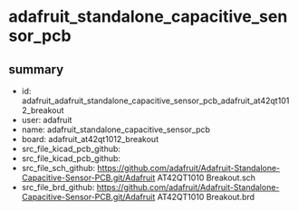 # adafruit_standalone_capacitive_sensor_pcb
 
## summary 
* id: adafruit_adafruit_standalone_capacitive_sensor_pcb_adafruit_at42qt1012_breakout
* user: adafruit
* name: adafruit_standalone_capacitive_sensor_pcb
* board: adafruit_at42qt1012_breakout
* src_file_kicad_pcb_github: 
* src_file_kicad_pcb_github: 
* src_file_sch_github: https://github.com/adafruit/Adafruit-Standalone-Capacitive-Sensor-PCB.git/Adafruit AT42QT1010 Breakout.sch
* src_file_brd_github: https://github.com/adafruit/Adafruit-Standalone-Capacitive-Sensor-PCB.git/Adafruit AT42QT1010 Breakout.brd



